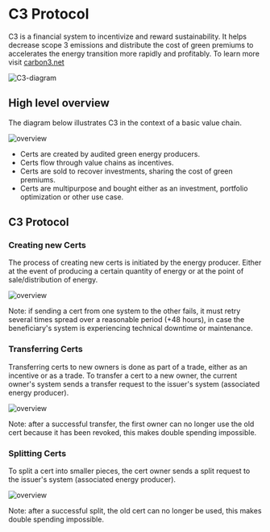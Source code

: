 # C3 Protocol
C3 is a financial system to incentivize and reward sustainability. It helps decrease scope 3 emissions and distribute the cost of green premiums to accelerates the energy transition more rapidly and profitably. To learn more visit [carbon3.net](https://www.carbon3.net)

![C3-diagram](https://github.com/co3org/C3-Protocol/assets/53948000/3cc63d2d-40ba-429d-a82d-74812a4bd368)


## High level overview
The diagram below illustrates C3 in the context of a basic value chain.

![overview](https://www.plantuml.com/plantuml/png/VS-n2i9030RW_PuYkxZe9YBLGvm4No7qGZdQIqkI6_hsHYaKGLqovFyI-1ir5Ajb2Dfddb2mWDeya4_9xJi9SG_R4pnaJBKbKJZ0kQPicRkmBbt4iKp8cLxY9aGCLoRfPjY04zEmWa-z_BRlyBABVydHpHsb9tDcWeaMueU_muOuURid)


- Certs are created by audited green energy producers.
- Certs flow through value chains as incentives.
- Certs are sold to recover investments, sharing the cost of green premiums.
- Certs are multipurpose and bought either as an investment, portfolio optimization or other use case.

## C3 Protocol

### Creating new Certs
The process of creating new certs is initiated by the energy producer. Either at the event of producing a certain quantity of energy or at the point of sale/distribution of energy.

![overview](https://www.plantuml.com/plantuml/png/ZP11IWGn44NtEKNjfIyW8gEuSUSLolGVBCmaJLMbOMvld14fwQ5n4_ZKU-7p3-QitaybsQVKXPLFP7uk6AzAlbpIcxQvPoXDqoCzBSjllgUiO0UDu8cpopfIH5B4DpPt_w0xMhd8p2wjxkCAQsK5lQFYA5bOpuJNbtqfDAHZqoZlY-PDhzuDxZbK62ZgV2NZ215AV-EjNy8Ctvj0PPmkyJzoQ1iF3zEqPHKPii9-AYkyQoNhESDiam-eSp-LBm00)

Note: if sending a cert from one system to the other fails, it must retry several times spread over a reasonable period (+48 hours), in case the beneficiary's system is experiencing technical downtime or maintenance.


### Transferring Certs
Transferring certs to new owners is done as part of a trade, either as an incentive or as a trade. To transfer a cert to a new owner, the current owner's system sends a transfer request to the issuer's system (associated energy producer).

![overview](https://www.plantuml.com/plantuml/png/XP91JiCm44NtFiNiKIw042g83Ikumk3y2gkENMR6hdfx89Q2cofbEV9xziieEpKMArDqUWZfoC8JgPqZI4s2dq_Ssob1Q1WUwUbuRCCzcN3IFOGyn1nx2vKD2-4Mz5BZOfzqHvLZ6Db2JbkWG7EieA1Q88JNbpNvBdaiVeOLQPn3_h84NmLgRadh5TVhwzkwkDzIIDW7Fu_RMb-SSA8F9FnOWUNSqc-BDHz0ERPlk0rx0LjxP0D-xjvkgrbeijodzRlfDNSvNjzxUqd_osfPqFhxWuTXk6O57g526owm8ecqU0_LzRZvBqsvTWjUMJkaiKpn6m00)

Note: after a successful transfer, the first owner can no longer use the old cert because it has been revoked, this makes double spending impossible.


### Splitting Certs
To split a cert into smaller pieces, the cert owner sends a split request to the issuer's system (associated energy producer).

![overview](https://www.plantuml.com/plantuml/png/VP3DIiKm44RtUOhPotq15t85Dwxq5KBoYSDDape_kVZsqbPABDJbCESCXxcgHJ6VIj0RrpbAd4Zjku3KXDEw2M_t2g7BvOcUvtaR7addmaO9OY4cunuD-phit5ydkdtI0_LOE4VZLiz0WRRIGQpg4CBhov5ybvOzRIMeUGtvRH9yETJ2sBNpONIFfuQo9HF27vpsq7DDqDiDrChMyJ-S14jJnNs5zKYFFqRD0tZoBBKcuxqWC9TAwYb1JpN1rFeGVR2kgDcdyWC0)

Note: after a successful split, the old cert can no longer be used, this makes double spending impossible.
